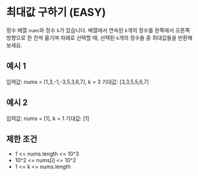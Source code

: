 # 최대값 구하기 (EASY)

정수 배열 `nums`와 정수 `k`가 있습니다. 배열에서 연속된 `k`개의 정수를 왼쪽에서 오른쪽 방향으로 한 칸씩 옮기며 차례로 선택할 때, 선택된 `k`개의 정수들 중 최대값들을 반환해보세요.

## 예시 1

입력값: nums = [1,3,-1,-3,5,3,6,7], k = 3
기대값: [3,3,5,5,6,7]

## 예시 2

입력값: nums = [1], k = 1
기대값: [1]

## 제한 조건

- 1 <= nums.length <= 10^3
- 10^2 <= nums[i] <= 10^2
- 1 <= k <= nums.length
